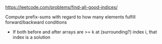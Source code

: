 https://leetcode.com/problems/find-all-good-indices/


Compute prefix-sums with regard to how many elements fulfill forward/backward conditions
- If both before and after arrays are >= k at (surrounding?) index i, that index is a solution